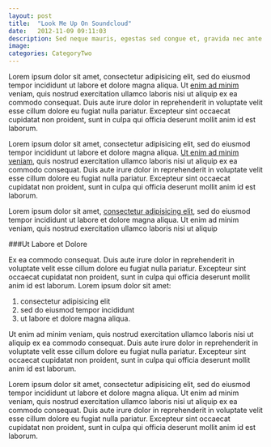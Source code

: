 ```yaml
---
layout: post
title:  "Look Me Up On Soundcloud"
date:   2012-11-09 09:11:03
description: Sed neque mauris, egestas sed congue et, gravida nec ante. Aenean vitae tincidunt eros. Nunc maximus, ligula vel sodales pellentesque, velit felis dapibus libero, lobortis faucibus massa dui at nunc. Cras quis fermentum elit. Nunc tempor velit sed augue malesuada consectetur. Sed id dignissim ante.
image: 
categories: CategoryTwo
---
```


Lorem ipsum dolor sit amet, consectetur adipisicing elit, sed do eiusmod tempor incididunt ut labore et dolore magna aliqua. Ut [enim ad minim][link1] veniam, quis nostrud exercitation ullamco laboris nisi ut aliquip ex ea commodo consequat. Duis aute irure dolor in reprehenderit in voluptate velit esse cillum dolore eu fugiat nulla pariatur. Excepteur sint occaecat cupidatat non proident, sunt in culpa qui officia deserunt mollit anim id est laborum.

Lorem ipsum dolor sit amet, consectetur adipisicing elit, sed do eiusmod tempor incididunt ut labore et dolore magna aliqua. [Ut enim ad minim veniam][link2], quis nostrud exercitation ullamco laboris nisi ut aliquip ex ea commodo consequat. Duis aute irure dolor in reprehenderit in voluptate velit esse cillum dolore eu fugiat nulla pariatur. Excepteur sint occaecat cupidatat non proident, sunt in culpa qui officia deserunt mollit anim id est laborum.

Lorem ipsum dolor sit amet, [consectetur adipisicing elit][link3], sed do eiusmod tempor incididunt ut labore et dolore magna aliqua. Ut enim ad minim veniam, quis nostrud exercitation ullamco laboris nisi ut aliquip

###Ut Labore et Dolore

Ex ea commodo consequat. Duis aute irure dolor in reprehenderit in voluptate velit esse cillum dolore eu fugiat nulla pariatur. Excepteur sint occaecat cupidatat non proident, sunt in culpa qui officia deserunt mollit anim id est laborum. Lorem ipsum dolor sit amet:

1. consectetur adipisicing elit
2. sed do eiusmod tempor incididunt
3. ut labore et dolore magna aliqua.

Ut enim ad minim veniam, quis nostrud exercitation ullamco laboris nisi ut aliquip ex ea commodo consequat. Duis aute irure dolor in reprehenderit in voluptate velit esse cillum dolore eu fugiat nulla pariatur. Excepteur sint occaecat cupidatat non proident, sunt in culpa qui officia deserunt mollit anim id est laborum.

Lorem ipsum dolor sit amet, consectetur adipisicing elit, sed do eiusmod tempor incididunt ut labore et dolore magna aliqua. Ut enim ad minim veniam, quis nostrud exercitation ullamco laboris nisi ut aliquip ex ea commodo consequat. Duis aute irure dolor in reprehenderit in voluptate velit esse cillum dolore eu fugiat nulla pariatur. Excepteur sint occaecat cupidatat non proident, sunt in culpa qui officia deserunt mollit anim id est laborum.

[link1]: example.net
[link2]: example.com
[link3]: example.org
